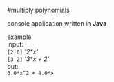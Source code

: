 #multiply polynomials

console application written in **Java**

example    
input:    
```[2 0]```    _'2*x'_    
```[3 2]```    _'3*x + 2'_    
out:    
```6.0*x^2 + 4.0*x```
